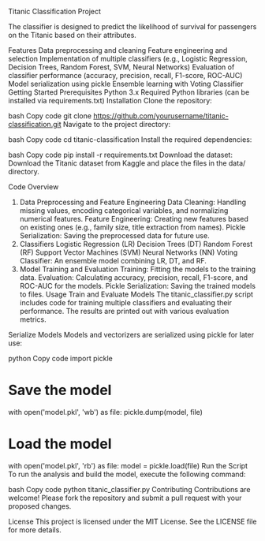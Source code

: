 Titanic Classification Project


The classifier is designed to predict the likelihood of survival for passengers on the Titanic based on their attributes.


Features
Data preprocessing and cleaning
Feature engineering and selection
Implementation of multiple classifiers (e.g., Logistic Regression, Decision Trees, Random Forest, SVM, Neural Networks)
Evaluation of classifier performance (accuracy, precision, recall, F1-score, ROC-AUC)
Model serialization using pickle
Ensemble learning with Voting Classifier
Getting Started
Prerequisites
Python 3.x
Required Python libraries (can be installed via requirements.txt)
Installation
Clone the repository:

bash
Copy code
git clone https://github.com/yourusername/titanic-classification.git
Navigate to the project directory:

bash
Copy code
cd titanic-classification
Install the required dependencies:

bash
Copy code
pip install -r requirements.txt
Download the dataset:
Download the Titanic dataset from Kaggle and place the files in the data/ directory.

Code Overview
1. Data Preprocessing and Feature Engineering
Data Cleaning: Handling missing values, encoding categorical variables, and normalizing numerical features.
Feature Engineering: Creating new features based on existing ones (e.g., family size, title extraction from names).
Pickle Serialization: Saving the preprocessed data for future use.
2. Classifiers
Logistic Regression (LR)
Decision Trees (DT)
Random Forest (RF)
Support Vector Machines (SVM)
Neural Networks (NN)
Voting Classifier: An ensemble model combining LR, DT, and RF.
3. Model Training and Evaluation
Training: Fitting the models to the training data.
Evaluation: Calculating accuracy, precision, recall, F1-score, and ROC-AUC for the models.
Pickle Serialization: Saving the trained models to files.
Usage
Train and Evaluate Models
The titanic_classifier.py script includes code for training multiple classifiers and evaluating their performance. The results are printed out with various evaluation metrics.

Serialize Models
Models and vectorizers are serialized using pickle for later use:

python
Copy code
import pickle

# Save the model
with open('model.pkl', 'wb') as file:
    pickle.dump(model, file)

# Load the model
with open('model.pkl', 'rb') as file:
    model = pickle.load(file)
Run the Script
To run the analysis and build the model, execute the following command:

bash
Copy code
python titanic_classifier.py
Contributing
Contributions are welcome! Please fork the repository and submit a pull request with your proposed changes.

License
This project is licensed under the MIT License. See the LICENSE file for more details.